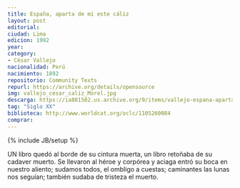 ```yaml
---
title: España, aparta de mí este cáliz
layout: post
editorial: 
ciudad: Lima
edicion: 1992
year: 
category: 
- César Vallejo
nacionalidad: Perú
nacimiento: 1892
repositorio: Community Texts
repurl: https://archive.org/details/opensource
img: vallejo_cesar_caliz_Morel.jpg
descarga: https://ia801502.us.archive.org/9/items/vallejo-espana-aparta-de-mi-este-caliz_202101/Vallejo%20%E2%80%94%20Espa%C3%B1a%2C%20aparta%20de%20m%C3%AD%20este%20c%C3%A1liz.pdf
tag: "Siglo XX"
biblioteca: http://www.worldcat.org/oclc/1105260084
comprar: 
---
```

{% include JB/setup %}

UN libro quedó al borde de su cintura muerta,
un libro retoñaba de su cadaver muerto.
Se llevaron al héroe
y corpórea y aciaga entró su boca en nuestro aliento;
sudamos todos, el ombligo a cuestas;
caminantes las lunas nos seguían;
también sudaba de tristeza el muerto.

